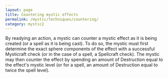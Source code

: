 ```yaml
---
layout: page
title: Countering mystic effects
permalink: /mystic/techniques/countering/
category: mystic2
---
```

By readying an action, a mystic can counter a mystic effect as it is
being created (or a spell as it is being cast). To do so, the mystic
must first determine the exact sphere components of the effect with a
successful Mysticraft check (or in the case of a spell, a Spellcraft
check). The mystic may then counter the effect by spending an amount of
Destruction equal to the effect's mystic level (or for a spell, an
amount of Destruction equal to twice the spell level).
